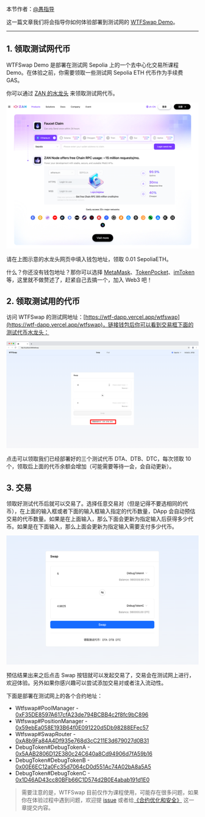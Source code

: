 本节作者：[@愚指导](https://x.com/yudao1024)

这一篇文章我们将会指导你如何体验部署到测试网的 [WTFSwap Demo](https://wtf-dapp.vercel.app/wtfswap)。

---

## 1. 领取测试网代币

WTFSwap Demo 是部署在测试网 Sepolia 上的一个去中心化交易所课程 Demo。在体验之前，你需要领取一些测试网 Sepolia ETH 代币作为手续费 GAS。

你可以通过 [ZAN 的水龙头](https://zan.top/faucet?chInfo=wtf) 来领取测试网代币。

![faucet](./img/faucet.png)

请在上图示意的水龙头网页中填入钱包地址，领取 0.01 SepoliaETH。

什么？你还没有钱包地址？那你可以选择 [MetaMask](https://metamask.io/)、[TokenPocket](https://www.tokenpocket.pro/)、[imToken](https://token.im/) 等，这里就不做赘述了，赶紧自己去搞一个，加入 Web3 吧！

## 2. 领取测试用的代币

访问 WTFSwap 的测试网地址：[https://wtf-dapp.vercel.app/wtfswap](https://wtf-dapp.vercel.app/wtfswap)，链接钱包后你可以看到交易框下面的测试代币水龙头：

![testtoken](./img/testtoken.png)

点击可以领取我们已经部署好的三个测试代币 DTA、DTB、DTC，每次领取 10 个，领取后上面的代币余额会增加（可能需要等待一会，会自动更新）。

## 3. 交易

领取好测试代币后就可以交易了。选择任意交易对（但是记得不要选相同的代币），在上面的输入框或者下面的输入框输入指定的代币数量，DApp 会自动预估交易的代币数量。如果是在上面输入，那么下面会更新为指定输入后获得多少代币。如果是在下面输入，那么上面会更新为指定输入需要支付多少代币。

![swap](./img/swap.png)

预估结果出来之后点击 Swap 按钮就可以发起交易了，交易会在测试网上进行，欢迎体验。另外如果你感兴趣可以尝试添加交易对或者注入流动性。

下面是部署在测试网上的各个合约地址：

- Wtfswap#PoolManager - [0xF35DE8597A617cfA23de794BCBB4c2f8fc9bC896](https://sepolia.etherscan.io/address/0xF35DE8597A617cfA23de794BCBB4c2f8fc9bC896)
- Wtfswap#PositionManager - [0x59ebEa058E193B64f0E091220d5Db98288EFec57](https://sepolia.etherscan.io/address/0x59ebEa058E193B64f0E091220d5Db98288EFec57)
- Wtfswap#SwapRouter - [0xA8b9Fa84A4Df935e768d3cC211E3d679027d0B31](https://sepolia.etherscan.io/address/0xA8b9Fa84A4Df935e768d3cC211E3d679027d0B31)
- DebugToken#DebugTokenA - [0x5AAB2806D12E380c24C640a8Cd94906d7fA59b16](https://sepolia.etherscan.io/address/0x5AAB2806D12E380c24C640a8Cd94906d7fA59b16)
- DebugToken#DebugTokenB - [0x00E6EC12a0Fc35d7064cD0d551Ac74A02bA8a5A5](https://sepolia.etherscan.io/address/0x00E6EC12a0Fc35d7064cD0d551Ac74A02bA8a5A5)
- DebugToken#DebugTokenC - [0x1D46AD43cc80BFb66C1D574d2B0E4abab191d1E0](https://sepolia.etherscan.io/address/0x1D46AD43cc80BFb66C1D574d2B0E4abab191d1E0)

> 需要注意的是，WTFSwap 目前仅作为课程使用，可能存在很多问题，如果你在体验过程中遇到问题，欢迎提 [issue](https://github.com/WTFAcademy/WTF-Dapp/issues) 或者给[《合约优化和安全》](../P301_ContractOptimize/readme.md) 这一章提交内容。
